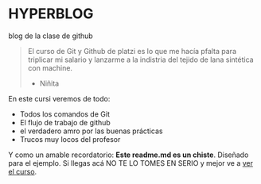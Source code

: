 # HYPERBLOG 
blog de la clase de github
 > El curso de Git y Github de platzi es lo que me hacía pfalta para triplicar mi salario y lanzarme a la indistria del tejido de lana sintética con machine.
  > - Niñita
  
  En este cursi veremos de todo:
  - Todos los comandos de Git
  - El flujo de trabajo de github
  - el verdadero amro por las buenas prácticas
  - Trucos muy locos del profesor
  
Y como un amable recordatorio: **Este readme.md es un chiste**. Diseñado para el ejemplo. Si llegas acá NO TE LO TOMES EN SERIO y mejor ve a [ver el curso](http://https://www.facebook.com/ "ver el curso"). 